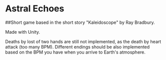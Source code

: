 # Astral Echoes

##Short game based in the short story "Kaleidoscope" by Ray Bradbury.

Made with Unity.

Deaths by lost of two hands are still not implemented, as the death by heart attack (too many BPM). Different endings should be also implemented based on the BPM you have when you arrive to Earth's atmosphere.
